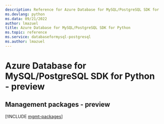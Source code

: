 ```yaml
---
description: Reference for Azure Database for MySQL/PostgreSQL SDK for Python
ms.devlang: python
ms.data: 09/21/2022
author: lmazuel
title: Azure Database for MySQL/PostgreSQL SDK for Python
ms.topic: reference
ms.service: databaseformysql-postgresql
ms.author: lmazuel
---
```

# Azure Database for MySQL/PostgreSQL SDK for Python - preview

## Management packages - preview
[!INCLUDE [mgmt-packages](database-for-mysql-postgresql-mgmt-index.md)]